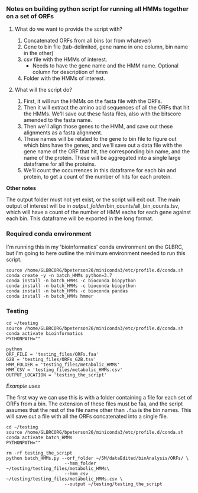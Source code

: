 ### Notes on building python script for running all HMMs together on a set of ORFs

1. What do we want to provide the script with?

    1. Concatenated ORFs from all bins (or from whatever)
    2. Gene to bin file (tab-delimited, gene name in one column, bin name in the other)
    3. csv file with the HMMs of interest.
        - Needs to have the gene name and the HMM name. Optional column for description of hmm
    4. Folder with the HMMs of interest.

2. What will the script do?

    1. First, it will run the HMMs on the fasta file with the ORFs.
    2. Then it will extract the amino acid sequences of all the ORFs that hit the HMMs. We'll save out these fasta files, also with the bitscore amended to the fasta name.
    3. Then we'll align those genes to the HMM, and save out these alignments as a fasta alignment.
    4. These names will be related to the gene to bin file to figure out which bins have the genes, and we'll save out a data file with the gene name of the ORF that hit, the corresponding bin name, and the name of the protein. These will be aggregated into a single large dataframe for all the proteins.
    5. We'll count the occurrences in this dataframe for each bin and protein, to get a count of the number of hits for each protein.


**Other notes**

The output folder must not yet exist, or the script will exit out.
The main output of interest will be in *output_folder*/bin_counts/all_bin_counts.tsv, which will have a count of the number of HMM eachs for each gene against each bin.
This dataframe will be exported in the long format.



### Required conda environment

I'm running this in my 'bioinformatics' conda environment on the GLBRC, but I'm going to here outline the minimum environment needed to run this script.

```
source /home/GLBRCORG/bpeterson26/miniconda3/etc/profile.d/conda.sh
conda create -y -n batch_HMMs python=3.7
conda install -n batch_HMMs -c bioconda biopython
conda install -n batch_HMMs -c bioconda biopython
conda install -n batch_HMMs -c bioconda pandas
conda install -n batch_HMMs hmmer
```


### Testing

```
cd ~/testing
source /home/GLBRCORG/bpeterson26/miniconda3/etc/profile.d/conda.sh
conda activate bioinformatics
PYTHONPATH=""

python
ORF_FILE = 'testing_files/ORFs.faa'
G2B = 'testing_files/ORFs_G2B.tsv'
HMM_FOLDER = 'testing_files/metabolic_HMMs'
HMM_CSV = 'testing_files/metabolic_HMMs.csv'
OUTPUT_LOCATION = 'testing_the_script'
```


*Example uses*

The first way we can use this is with a folder containing a file for each set of ORFs from a bin.
The extension of these files must be faa, and the script assumes that the rest of the file name other than `.faa` is the bin names.
This will save out a file with all the ORFs concatenated into a single file.

```
cd ~/testing
source /home/GLBRCORG/bpeterson26/miniconda3/etc/profile.d/conda.sh
conda activate batch_HMMs
PYTHONPATH=""

rm -rf testing_the_script
python batch_HMMs.py --orf_folder ~/5M/dataEdited/binAnalysis/ORFs/ \
                      --hmm_folder ~/testing/testing_files/metabolic_HMMs\
                      --hmm_csv ~/testing/testing_files/metabolic_HMMs.csv \
                      --output ~/testing/testing_the_script
```
